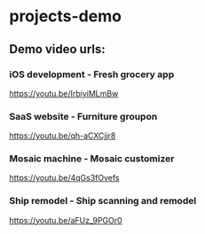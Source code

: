 # projects-demo


## Demo video urls:

### iOS development - Fresh grocery app
https://youtu.be/IrbiyiMLmBw

### SaaS website - Furniture groupon
https://youtu.be/qh-aCXCjjr8

### Mosaic machine - Mosaic customizer
https://youtu.be/4qGs3fOvefs

### Ship remodel - Ship scanning and remodel
https://youtu.be/aFUz_9PGOr0

